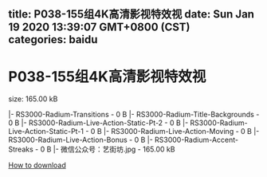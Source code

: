 
title: P038-155组4K高清影视特效视
date: Sun Jan 19 2020 13:39:07 GMT+0800 (CST)    
categories: baidu
---

# P038-155组4K高清影视特效视
size: 165.00 kB
 
 
|- RS3000-Radium-Transitions - 0 B
|- RS3000-Radium-Title-Backgrounds - 0 B
|- RS3000-Radium-Live-Action-Static-Pt-2 - 0 B
|- RS3000-Radium-Live-Action-Static-Pt-1 - 0 B
|- RS3000-Radium-Live-Action-Moving - 0 B
|- RS3000-Radium-Live-Action-Bonus - 0 B
|- RS3000-Radium-Accent-Streaks - 0 B
|- 微信公众号：艺街坊.jpg - 165.00 kB

[How to download](https://bpcam.bemobtrk.com/go/2ceec3aa-1ca2-46d6-b9ff-aaa5c184517c?jno=2083)